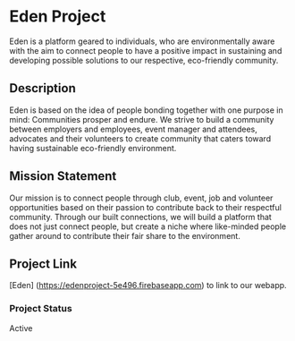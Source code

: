 # Eden Project
Eden is a platform geared to individuals, who are environmentally aware with the aim to connect people to have a positive impact in sustaining and developing possible solutions to our respective, eco-friendly community.

## Description
Eden is based on the idea of people bonding together with one purpose in mind: Communities prosper and endure. We strive to build a community between employers and employees, event manager and attendees, advocates and their volunteers to create community that caters toward having sustainable eco-friendly environment.

## Mission Statement
Our mission is to connect people through club, event, job and volunteer opportunities based on their passion to contribute back to their respectful community. Through our built connections, we will build a platform that does not just connect people, but create a niche where like-minded people gather around to contribute their fair share to the environment.

## Project Link
[Eden] (https://edenproject-5e496.firebaseapp.com) to link to our webapp.

### Project Status
Active